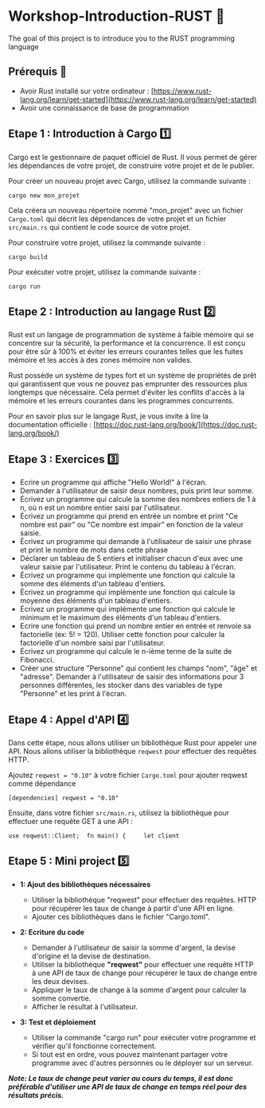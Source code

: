 # Workshop-Introduction-RUST 🦀
The goal of this project is to introduce you to the RUST programming language

## Prérequis 📝

-   Avoir Rust installé sur votre ordinateur : [https://www.rust-lang.org/learn/get-started](https://www.rust-lang.org/learn/get-started)
-   Avoir une connaissance de base de programmation

## Etape 1 : Introduction à Cargo 1️⃣

Cargo est le gestionnaire de paquet officiel de Rust. Il vous permet de gérer les dépendances de votre projet, de construire votre projet et de le publier.

Pour créer un nouveau projet avec Cargo, utilisez la commande suivante :

`cargo new mon_projet`

Cela créera un nouveau répertoire nommé "mon_projet" avec un fichier `Cargo.toml` qui décrit les dépendances de votre projet et un fichier `src/main.rs` qui contient le code source de votre projet.

Pour construire votre projet, utilisez la commande suivante :

`cargo build`

Pour exécuter votre projet, utilisez la commande suivante :

`cargo run`

## Etape 2 : Introduction au langage Rust 2️⃣

Rust est un langage de programmation de système à faible mémoire qui se concentre sur la sécurité, la performance et la concurrence. Il est conçu pour être sûr à 100% et éviter les erreurs courantes telles que les fuites mémoire et les accès à des zones mémoire non valides.

Rust possède un système de types fort et un système de propriétés de prêt qui garantissent que vous ne pouvez pas emprunter des ressources plus longtemps que nécessaire. Cela permet d'éviter les conflits d'accès à la mémoire et les erreurs courantes dans les programmes concurrents.

Pour en savoir plus sur le langage Rust, je vous invite à lire la documentation officielle : [https://doc.rust-lang.org/book/](https://doc.rust-lang.org/book/)

## Etape 3 : Exercices 3️⃣

- Ecrire un programme qui affiche "Hello World!" à l'écran.
- Demander à l'utilisateur de saisir deux nombres, puis print leur somme.
- Écrivez un programme qui calcule la somme des nombres entiers de 1 à n, où n est un nombre entier saisi par l'utilisateur.
- Écrivez un programme qui prend en entrée un nombre et print "Ce nombre est pair" ou "Ce nombre est impair" en fonction de la valeur saisie.
- Écrivez un programme qui demande à l'utilisateur de saisir une phrase et print le nombre de mots dans cette phrase
- Déclarer un tableau de 5 entiers et initialiser chacun d'eux avec une valeur saisie par l'utilisateur. Print le contenu du tableau à l'écran.
- Écrivez un programme qui implémente une fonction qui calcule la somme des éléments d'un tableau d'entiers.
- Écrivez un programme qui implémente une fonction qui calcule la moyenne des éléments d'un tableau d'entiers.
- Écrivez un programme qui implémente une fonction qui calcule le minimum et le maximum des éléments d'un tableau d'entiers.
- Ecrire une fonction qui prend un nombre entier en entrée et renvoie sa factorielle (ex: 5! = 120). Utiliser cette fonction pour calculer la factorielle d'un nombre saisi par l'utilisateur.
- Écrivez un programme qui calcule le n-ième terme de la suite de Fibonacci.
- Créer une structure "Personne" qui contient les champs "nom", "âge" et "adresse". Demander à l'utilisateur de saisir des informations pour 3 personnes différentes, les stocker dans des variables de type "Personne" et les print à l'écran.

## Etape 4 : Appel d'API 4️⃣

Dans cette étape, nous allons utiliser un bibliothèque Rust pour appeler une API. Nous allons utiliser la bibliothèque `reqwest` pour effectuer des requêtes HTTP.

Ajoutez `reqwest = "0.10"` à votre fichier `Cargo.toml` pour ajouter reqwest comme dépendance

`[dependencies] reqwest = "0.10"`

Ensuite, dans votre fichier `src/main.rs`, utilisez la bibliothèque pour effectuer une requête GET à une API :

`use reqwest::Client;  fn main() {     let client`

## Etape 5 : Mini project 5️⃣

- **1: Ajout des bibliothèques nécessaires**
    - Utiliser la bibliothèque "reqwest" pour effectuer des requêtes. HTTP pour récupérer les taux de change à partir d'une API en ligne.
    - Ajouter ces bibliothèques dans le fichier "Cargo.toml".

- **2: Ecriture du code**
    - Demander à l'utilisateur de saisir la somme d'argent, la devise d'origine et la devise de destination.
    - Utiliser la bibliothèque **"reqwest"** pour effectuer une requête HTTP à une API de taux de change pour récupérer le taux de change entre les deux devises.
    - Appliquer le taux de change à la somme d'argent pour calculer la somme convertie.
    - Afficher le résultat à l'utilisateur.

- **3: Test et déploiement**
    - Utiliser la commande "cargo run" pour exécuter votre programme et vérifier qu'il fonctionne correctement.
    - Si tout est en ordre, vous pouvez maintenant partager votre programme avec d'autres personnes ou le déployer sur un serveur.

***Note: Le taux de change peut varier au cours du temps, il est donc préférable d'utiliser une API de taux de change en temps réel pour des résultats précis.***